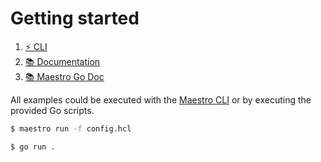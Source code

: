 # Getting started

1. [⚡ CLI](https://github.com/jexia/maestro/tree/master/cmd/daemon)
1. [📚 Documentation](https://jexia.gitbook.io/maestro/)
1. [📚 Maestro Go Doc](https://godoc.org/github.com/jexia/maestro)

All examples could be executed with the [Maestro CLI](https://github.com/jexia/maestro/tree/master/cmd/daemon) or by executing the provided Go scripts.

```bash
$ maestro run -f config.hcl
```

```bash
$ go run .
```